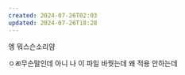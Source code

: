 ```yaml
---
created: 2024-07-26T02:03
updated: 2024-07-26T18:28
---
```

엥 뭐스슨소리얌

ㅇㄻ무슨말인데 아니 나 이 파일 바꿧는데 왜 적용 안하는데 